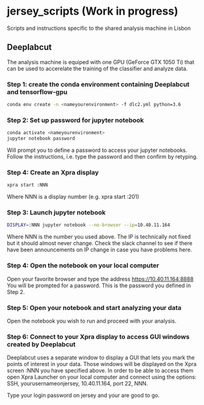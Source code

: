 # jersey_scripts (Work in progress)
Scripts and instructions specific to the shared analysis machine in Lisbon

## Deeplabcut
The analysis machine is equiped with one GPU (GeForce GTX 1050 Ti) that can be used to accerelate the training of the classifier and analyze data.

### Step 1: create the conda environment containing Deeplabcut and tensorflow-gpu
```bash
conda env create -n <nameyourenvironment> -f dlc2.yml python=3.6
```
### Step 2: Set up password for jupyter notebook
```bash
conda activate <nameyourenvironment>
jupyter notebook password
```
Will prompt you to define a password to access your jupyter notebooks. Follow the instructions, i.e. type the password and then confirm by retyping.

### Step 4: Create an Xpra display
```bash
xpra start :NNN
```
Where NNN is a display number (e.g.    xpra start :201)

### Step 3: Launch jupyter notebook
```bash
DISPLAY=:NNN jupyter notebook --no-browser --ip=10.40.11.164
```
Where NNN is the number you used above. The IP is technically not fixed but it should almost never change. Check the slack channel to see if there have been announcements on IP change in case you have problems here.

### Step 4: Open the notebook on your local computer
Open your favorite browser and type the address https://10.40.11.164:8888 You will be prompted for a password. This is the password you defined in Step 2.

### Step 5: Open your notebook and start analyzing your data
Open the notebook you wish to run and proceed with your analysis.

### Step 6: Connect to your Xpra display to access GUI windows created by Deeplabcut
Deeplabcut uses a separate window to display a GUI that lets you mark the points of interest in your data. Those windows will be displayed on the Xpra screen :NNN you have specified above. In order to be able to access them open Xpra Launcher on your local computer and connect using the options: SSH, yourusernameonjersey, 10.40.11.164, port 22, NNN.

Type your login password on jersey and your are good to go.
